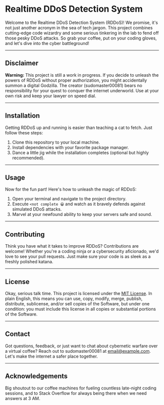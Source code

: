 # Realtime DDoS Detection System

Welcome to the Realtime DDoS Detection System (RDDoS)! We promise, it's not just another acronym in the sea of tech jargon. This project combines cutting-edge code wizardry and some serious tinkering in the lab to fend off those pesky DDoS attacks. So grab your coffee, put on your coding gloves, and let's dive into the cyber battleground!

---

## Disclaimer

**Warning:** This project is still a work in progress. If you decide to unleash the powers of RDDoS without proper authorization, you might accidentally summon a digital Godzilla. The creator (sudomaster00081) bears no responsibility for your quest to conquer the internet underworld. Use at your own risk and keep your lawyer on speed dial.

---

## Installation

Getting RDDoS up and running is easier than teaching a cat to fetch. Just follow these steps:

1. Clone this repository to your local machine.
2. Install dependencies with your favorite package manager.
3. Dance a little jig while the installation completes (optional but highly recommended).

---

## Usage

Now for the fun part! Here's how to unleash the magic of RDDoS:

1. Open your terminal and navigate to the project directory.
2. Execute `<not complete 😁` and watch as it bravely defends against simulated DDoS attacks.
3. Marvel at your newfound ability to keep your servers safe and sound.

---

## Contributing

Think you have what it takes to improve RDDoS? Contributions are welcome! Whether you're a coding ninja or a cybersecurity aficionado, we'd love to see your pull requests. Just make sure your code is as sleek as a freshly polished katana.

---

## License

Okay, serious talk time. This project is licensed under the [MIT License](link). In plain English, this means you can use, copy, modify, merge, publish, distribute, sublicense, and/or sell copies of the Software, but under one condition: you must include this license in all copies or substantial portions of the Software.

---

## Contact

Got questions, feedback, or just want to chat about cybernetic warfare over a virtual coffee? Reach out to sudomaster00081 at [email@example.com](mailto:email@example.com). Let's make the internet a safer place together.

---

## Acknowledgements

Big shoutout to our coffee machines for fueling countless late-night coding sessions, and to Stack Overflow for always being there when we need answers at 3 AM.
